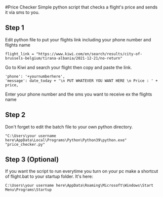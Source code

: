 #Price Checker
Simple python script that checks a flight's price and sends it via sms to you.

## Step 1
Edit python file to put your flights link including your phone number and flights name

    flight_link = "https://www.kiwi.com/en/search/results/city-of-brussels-belgium/tirana-albania/2021-12-21/no-return"
Go to Kiwi and search your flight then copy and paste the link.

    'phone': '+yournumberhere',
    'message': date_today + '\n PUT WHATEVER YOU WANT HERE \n Price : ' + price,
Enter your phone number and the sms you want to receive ex the flights name
## Step 2
Don't forget to edit the batch file to your own python directory.

    "C:\Users\your username here\AppData\Local\Programs\Python\Python39\python.exe" "price_checker.py"

## Step 3 (Optional)
If you want the script to run everytime you turn on your pc make a shortcut of flight.bat to your startup folder. 
It's here:

    C:\Users\your username here\AppData\Roaming\Microsoft\Windows\Start Menu\Programs\Startup
